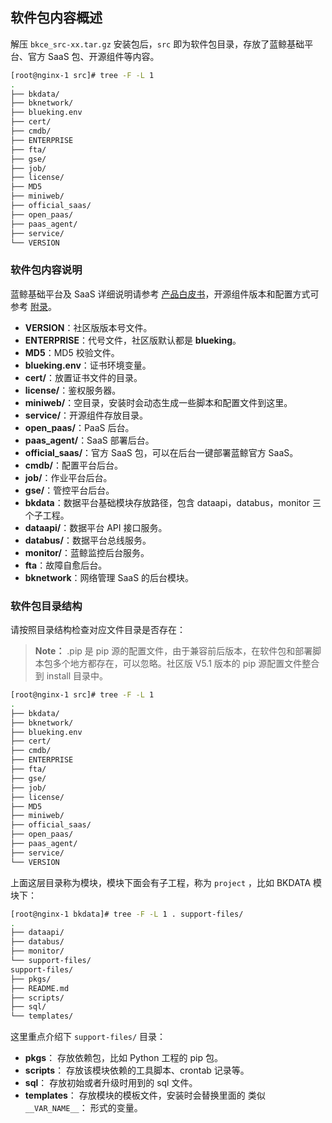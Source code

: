 ## 软件包内容概述

解压 `bkce_src-xx.tar.gz` 安装包后，`src` 即为软件包目录，存放了蓝鲸基础平台、官方 SaaS 包、开源组件等内容。

```bash
[root@nginx-1 src]# tree -F -L 1
.
├── bkdata/
├── bknetwork/
├── blueking.env
├── cert/
├── cmdb/
├── ENTERPRISE
├── fta/
├── gse/
├── job/
├── license/
├── MD5
├── miniweb/
├── official_saas/
├── open_paas/
├── paas_agent/
├── service/
└── VERSION
```

### 软件包内容说明

蓝鲸基础平台及 SaaS 详细说明请参考 [产品白皮书](https://bk.tencent.com/docs/)，开源组件版本和配置方式可参考 [附录](../../附录/开源组件版本/version.md)。

- **VERSION**：社区版版本号文件。
- **ENTERPRISE**：代号文件，社区版默认都是 **blueking**。
- **MD5**：MD5 校验文件。
- **blueking.env**：证书环境变量。
- **cert/**：放置证书文件的目录。
- **license/**：鉴权服务器。
- **miniweb/**：空目录，安装时会动态生成一些脚本和配置文件到这里。
- **service/**：开源组件存放目录。
- **open_paas/**：PaaS 后台。
- **paas_agent/**：SaaS 部署后台。
- **official_saas/**：官方 SaaS 包，可以在后台一键部署蓝鲸官方 SaaS。
- **cmdb/**：配置平台后台。
- **job/**：作业平台后台。
- **gse/**：管控平台后台。
- **bkdata**：数据平台基础模块存放路径，包含 dataapi，databus，monitor 三个子工程。
- **dataapi/**：数据平台 API 接口服务。
- **databus/**：数据平台总线服务。
- **monitor/**：蓝鲸监控后台服务。
- **fta**：故障自愈后台。
- **bknetwork**：网络管理 SaaS 的后台模块。


### 软件包目录结构

请按照目录结构检查对应文件目录是否存在：

> **Note：** .pip 是 pip 源的配置文件，由于兼容前后版本，在软件包和部署脚本包多个地方都存在，可以忽略。社区版 V5.1 版本的 pip 源配置文件整合到 install 目录中。

```bash
[root@nginx-1 src]# tree -F -L 1
.
├── bkdata/
├── bknetwork/
├── blueking.env
├── cert/
├── cmdb/
├── ENTERPRISE
├── fta/
├── gse/
├── job/
├── license/
├── MD5
├── miniweb/
├── official_saas/
├── open_paas/
├── paas_agent/
├── service/
└── VERSION
```

上面这层目录称为模块，模块下面会有子工程，称为 `project` ，比如 BKDATA 模块下：

```bash
[root@nginx-1 bkdata]# tree -F -L 1 . support-files/
.
├── dataapi/
├── databus/
├── monitor/
└── support-files/
support-files/
├── pkgs/
├── README.md
├── scripts/
├── sql/
└── templates/
```

这里重点介绍下 `support-files/` 目录：

- **pkgs**： 存放依赖包，比如 Python 工程的 pip 包。
- **scripts**： 存放该模块依赖的工具脚本、crontab 记录等。
- **sql**： 存放初始或者升级时用到的 sql 文件。
- **templates**： 存放模块的模板文件，安装时会替换里面的 类似 `__VAR_NAME__`： 形式的变量。
